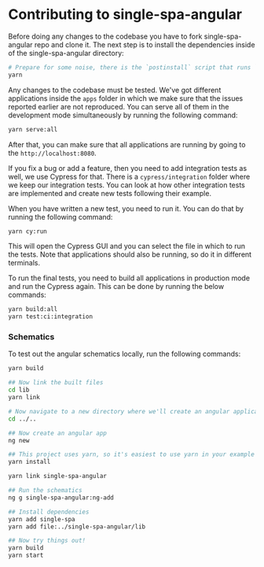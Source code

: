 # Contributing to single-spa-angular

Before doing any changes to the codebase you have to fork single-spa-angular repo and clone it. The next step is to install the dependencies inside of the single-spa-angular directory:

```sh
# Prepare for some noise, there is the `postinstall` script that runs `ngcc` compiler.
yarn
```

Any changes to the codebase must be tested. We've got different applications inside the `apps` folder in which we make sure that the issues reported earlier are not reproduced. You can serve all of them in the development mode simultaneously by running the following command:

```sh
yarn serve:all
```

After that, you can make sure that all applications are running by going to the `http://localhost:8080`.

If you fix a bug or add a feature, then you need to add integration tests as well, we use Cypress for that. There is a `cypress/integration` folder where we keep our integration tests. You can look at how other integration tests are implemented and create new tests following their example.

When you have written a new test, you need to run it. You can do that by running the following command:

```sh
yarn cy:run
```

This will open the Cypress GUI and you can select the file in which to run the tests. Note that applications should also be running, so do it in different terminals.

To run the final tests, you need to build all applications in production mode and run the Cypress again. This can be done by running the below commands:

```sh
yarn build:all
yarn test:ci:integration
```

### Schematics

To test out the angular schematics locally, run the following commands:

```sh
yarn build

## Now link the built files
cd lib
yarn link

# Now navigate to a new directory where we'll create an angular application to test this with
cd ../..

## Now create an angular app
ng new

## This project uses yarn, so it's easiest to use yarn in your example project, too
yarn install

yarn link single-spa-angular

## Run the schematics
ng g single-spa-angular:ng-add

## Install dependencies
yarn add single-spa
yarn add file:../single-spa-angular/lib

## Now try things out!
yarn build
yarn start
```
